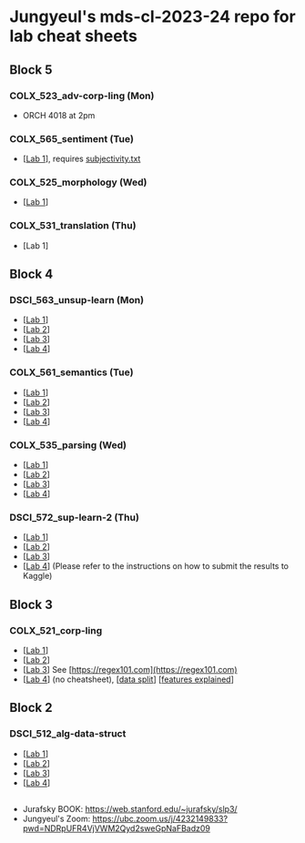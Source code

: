 # Jungyeul's mds-cl-2023-24 repo for lab cheat sheets

## Block 5
### COLX_523_adv-corp-ling (Mon)
* ORCH 4018 at 2pm

### COLX_565_sentiment (Tue)
* [[Lab 1](./block5/COLX_565_sentiment_lab1.ipynb)], requires [subjectivity.txt](https://raw.githubusercontent.com/jungyeul/mds-cl-2023-24/main/block5/subjectivity.txt)

### COLX_525_morphology (Wed)
* [[Lab 1](./block5/COLX_525_morphology_lab1.ipynb)]

### COLX_531_translation (Thu)
* [Lab 1]


## Block 4
### DSCI_563_unsup-learn (Mon)
* [[Lab 1](./block4/DSCI_563_unsup_lab1.ipynb)]
* [[Lab 2](./block4/DSCI_563_unsup_lab2.ipynb)]
* [[Lab 3](./block4/DSCI_563_unsup_lab3.ipynb)]
* [[Lab 4](./block4/DSCI_563_unsup_lab4.ipynb)]

### COLX_561_semantics (Tue)
* [[Lab 1](./block4/COLX_561_semantics_lab1.ipynb)]
* [[Lab 2](./block4/COLX_561_semantics_lab2.ipynb)]
* [[Lab 3](./block4/COLX_561_semantics_lab3.ipynb)]
* [[Lab 4](./block4/COLX_561_semantics_lab4.ipynb)]

### COLX_535_parsing (Wed)
* [[Lab 1](./block4/COLX_535_parsing_lab1.ipynb)]
* [[Lab 2](./block4/COLX_535_parsing_lab2.ipynb)]
* [[Lab 3](./block4/COLX_535_parsing_lab3.ipynb)]
* [[Lab 4](./block4/COLX_535_parsing_lab4.ipynb)]

### DSCI_572_sup-learn-2 (Thu)
* [[Lab 1](./block4/DSCI_572_sup-learn-2_lab1.ipynb)]
* [[Lab 2](./block4/DSCI_572_sup-learn-2_lab2.ipynb)]
* [[Lab 3](./block4/DSCI_572_sup-learn-2_lab3.ipynb)]
* [[Lab 4](./block4/DSCI_572_sup-learn-2_lab4.ipynb)] (Please refer to the instructions on how to submit the results to Kaggle)

## Block 3
### COLX_521_corp-ling
* [[Lab 1](./block3/corp-ling_lab1.ipynb)]
* [[Lab 2](./block3/corp-ling_lab2.ipynb)]
* [[Lab 3](./block3/corp-ling_lab3.ipynb)] See [https://regex101.com](https://regex101.com)
* [[Lab 4](./block3/corp-ling_lab4.ipynb)] (no cheatsheet), [[data split](./block3/lab4_data/)] [[features explained](https://www.overleaf.com/read/qbzzmtfnxvnd#03abca)]



## Block 2
### DSCI_512_alg-data-struct 
* [[Lab 1](./block2/dsci512_lab1.ipynb)]
* [[Lab 2](./block2/dsci512_lab2.ipynb)]
* [[Lab 3](./block2/dsci512_lab3.ipynb)]
* [[Lab 4](./block2/dsci512_lab4.ipynb)]


## 
- Jurafsky BOOK: https://web.stanford.edu/~jurafsky/slp3/
- Jungyeul's Zoom: https://ubc.zoom.us/j/4232149833?pwd=NDRpUFR4VjVWM2Qyd2sweGpNaFBadz09

